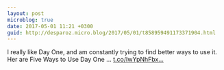 ```yaml
---
layout: post
microblog: true
date: 2017-05-01 11:21 +0300
guid: http://desparoz.micro.blog/2017/05/01/t858959491173371904.html
---
```

I really like Day One, and am constantly trying to find better ways to use it. Her are Five Ways to Use Day One ... [t.co/IwYpNhFbx...](https://t.co/IwYpNhFbx0)

